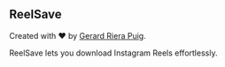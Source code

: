 ## ReelSave

Created with ❤️ by [Gerard Riera Puig](https://twitter.com/gerarduu).

ReelSave lets you download Instagram Reels effortlessly.
